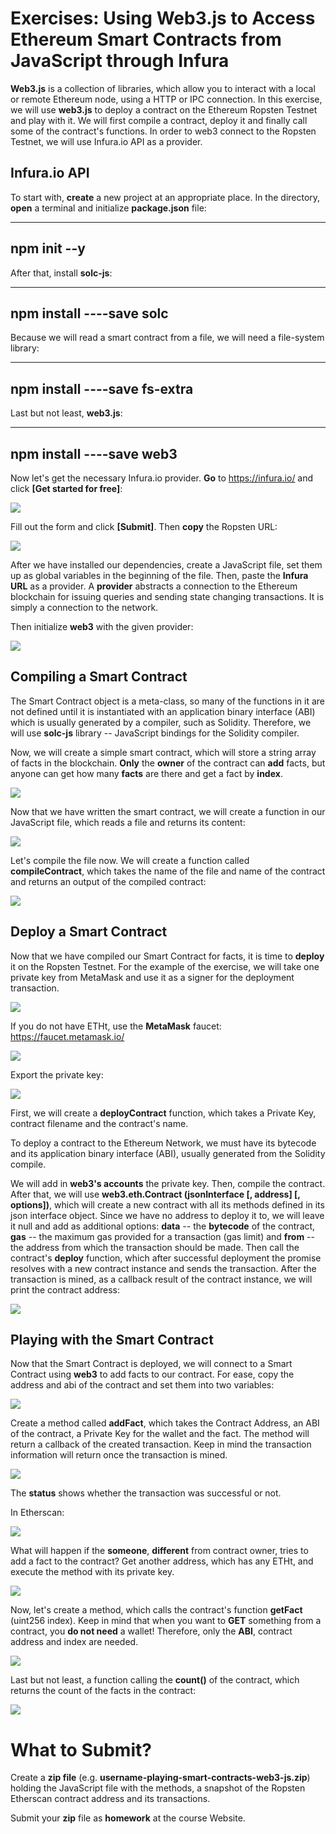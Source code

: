 # Exercises: Using Web3.js to Access Ethereum Smart Contracts from JavaScript through Infura

**Web3.js** is a collection of libraries, which allow you to interact
with a local or remote Ethereum node, using a HTTP or IPC connection. In
this exercise, we will use **web3.js** to deploy a contract on the
Ethereum Ropsten Testnet and play with it. We will first compile a
contract, deploy it and finally call some of the contract's functions.
In order to web3 connect to the Ropsten Testnet, we will use Infura.io
API as a provider.

Infura.io API
-------------

To start with, **create** a new project at an appropriate place. In the
directory, **open** a terminal and initialize **package.json** file:

  --------------
  npm init --y
  --------------

After that, install **solc-js**:

  ---------------------------
  npm install ----save solc
  ---------------------------

Because we will read a smart contract from a file, we will need a
file-system library:

  -------------------------------
  npm install ----save fs-extra
  -------------------------------

Last but not least, **web3.js**:

  ---------------------------
  npm install ----save web3
  ---------------------------

Now let's get the necessary Infura.io provider. **Go** to
<https://infura.io/> and click **\[Get started for free\]**:

![](/assets/exercises-smart-contracts-web3-and-infura-01.png)

Fill out the form and click **\[Submit\]**. Then **copy** the Ropsten
URL:

![](/assets/exercises-smart-contracts-web3-and-infura-012.png)

After we have installed our dependencies, create a JavaScript file, set
them up as global variables in the beginning of the file. Then, paste
the **Infura** **URL** as a provider. A **provider** abstracts a
connection to the Ethereum blockchain for issuing queries and sending
state changing transactions. It is simply a connection to the network.

Then initialize **web3** with the given provider:

![](/assets/exercises-smart-contracts-web3-and-infura-018.png)

Compiling a Smart Contract
--------------------------

The Smart Contract object is a meta-class, so many of the functions in
it are not defined until it is instantiated with an application binary
interface (ABI) which is usually generated by a compiler, such as
Solidity. Therefore, we will use **solc-js** library -- JavaScript
bindings for the Solidity compiler.

Now, we will create a simple smart contract, which will store a string
array of facts in the blockchain. **Only** the **owner** of the contract
can **add** facts, but anyone can get how many **facts** are there and
get a fact by **index**.

![](/assets/exercises-smart-contracts-web3-and-infura-019.png)

Now that we have written the smart contract, we will create a function
in our JavaScript file, which reads a file and returns its content:

![](/assets/exercises-smart-contracts-web3-and-infura-020.png)

Let's compile the file now. We will create a function called
**compileContract**, which takes the name of the file and name of the
contract and returns an output of the compiled contract:

![](/assets/exercises-smart-contracts-web3-and-infura-022.png)

Deploy a Smart Contract
-----------------------

Now that we have compiled our Smart Contract for facts, it is time to
**deploy** it on the Ropsten Testnet. For the example of the exercise,
we will take one private key from MetaMask and use it as a signer for
the deployment transaction.

![](/assets/exercises-smart-contracts-web3-and-infura-023.png)

If you do not have ETHt, use the **MetaMask** faucet:
<https://faucet.metamask.io/>

![](/assets/exercises-smart-contracts-web3-and-infura-024.png)

Export the private key:

![](/assets/exercises-smart-contracts-web3-and-infura-03.png)

First, we will create a **deployContract** function, which takes a
Private Key, contract filename and the contract's name.

To deploy a contract to the Ethereum Network, we must have its bytecode
and its application binary interface (ABI), usually generated from the
Solidity compile.

We will add in **web3's accounts** the private key. Then, compile the
contract. After that, we will use **web3.eth.Contract (jsonInterface \[,
address\] \[, options\])**, which will create a new contract with all
its methods defined in its json interface object. Since we have no
address to deploy it to, we will leave it null and add as additional
options: **data** -- the **bytecode** of the contract, **gas** -- the
maximum gas provided for a transaction (gas limit) and **from** -- the
address from which the transaction should be made. Then call the
contract's **deploy** function, which after successful deployment the
promise resolves with a new contract instance and sends the transaction.
After the transaction is mined, as a callback result of the contract
instance, we will print the contract address:

![](/assets/exercises-smart-contracts-web3-and-infura-06.png)

Playing with the Smart Contract
-------------------------------

Now that the Smart Contract is deployed, we will connect to a Smart
Contract using **web3** to add facts to our contract. For ease, copy the
address and abi of the contract and set them into two variables:

![](/assets/exercises-smart-contracts-web3-and-infura-07.png)

Create a method called **addFact**, which takes the Contract Address, an
ABI of the contract, a Private Key for the wallet and the fact. The
method will return a callback of the created transaction. Keep in mind
the transaction information will return once the transaction is mined.

![](/assets/exercises-smart-contracts-web3-and-infura-09.png)

The **status** shows whether the transaction was successful or not.

In Etherscan:

![](/assets/exercises-smart-contracts-web3-and-infura-010.png)

What will happen if the **someone**, **different** from contract owner,
tries to add a fact to the contract? Get another address, which has any
ETHt, and execute the method with its private key.

![](/assets/exercises-smart-contracts-web3-and-infura-013.png)

Now, let's create a method, which calls the contract's function
**getFact** (uint256 index). Keep in mind that when you want to **GET**
something from a contract, you **do not need** a wallet! Therefore, only
the **ABI**, contract address and index are needed.

![](/assets/exercises-smart-contracts-web3-and-infura-015.png)

Last but not least, a function calling the **count()** of the contract,
which returns the count of the facts in the contract:

![](/assets/exercises-smart-contracts-web3-and-infura-017.png)

What to Submit?
===============

Create a **zip file** (e.g.
**username-playing-smart-contracts-web3-js.zip**) holding the JavaScript
file with the methods, a snapshot of the Ropsten Etherscan contract
address and its transactions.

Submit your **zip** file as **homework** at the course Website.
